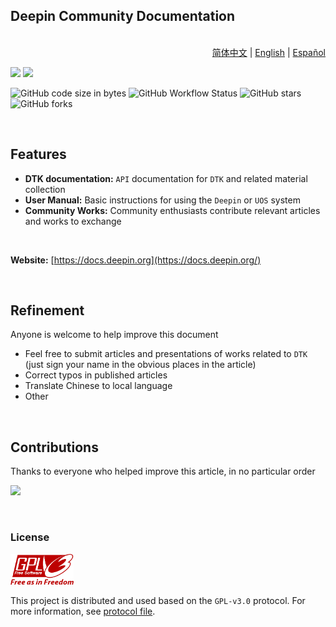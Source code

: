 ## Deepin Community Documentation

<p align="right"><br><a href="README.md">简体中文</a> | <a href="README.en_US.md">English</a> | <a href="README.es.md">Español</a></p>


![](https://img.shields.io/badge/language-vuepress-orange.svg)  ![](https://img.shields.io/github/license/linuxdeepin/docs) 

![GitHub code size in bytes](https://img.shields.io/github/languages/code-size/linuxdeepin/docs)  ![GitHub Workflow Status](https://img.shields.io/github/workflow/status/linuxdeepin/docs/CI)  ![GitHub stars](https://img.shields.io/github/stars/linuxdeepin/docs?style=social) ![GitHub forks](https://img.shields.io/github/forks/linuxdeepin/docs?style=social) 

<br>

## Features

- **DTK documentation:** `API` documentation for `DTK` and related material collection
- **User Manual:** Basic instructions for using the `Deepin` or `UOS` system
- **Community Works:** Community enthusiasts contribute relevant articles and works to exchange

<br>

**Website:** [https://docs.deepin.org](https://docs.deepin.org/)

<br>

## Refinement

Anyone is welcome to help improve this document

- Feel free to submit articles and presentations of works related to `DTK` (just sign your name in the obvious places in the article)
- Correct typos in published articles
- Translate Chinese to local language
- Other

<br>

## Contributions

Thanks to everyone who helped improve this article, in no particular order

<a href="https://github.com/linuxdeepin/docs/graphs/contributors"><a href="https://github.com/linuxdeepin/docs/graphs/contributors"><img src="https://opencollective.com/linuxdeepin-dtkdocs/contributors.svg?width=890" /></a></a>

<br>

### License

<img src="./img/GPL-v3.0.png" alt="GPL-v3.0" width="20%">

This project is distributed and used based on the `GPL-v3.0` protocol. For more information, see [protocol file](/LICENSE).


